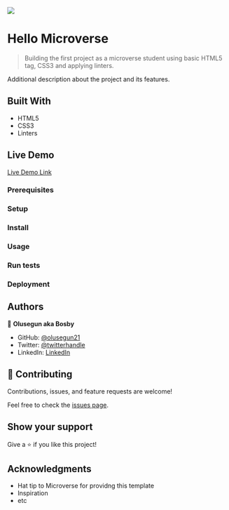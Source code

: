 ![](https://img.shields.io/badge/Microverse-blueviolet)

# Hello Microverse

> Building  the first project as a microverse student using basic HTML5 tag, CSS3 and applying linters.



Additional description about the project and its features.

## Built With

- HTML5
- CSS3
- Linters

## Live Demo

[Live Demo Link](https://olusegun21.github.io/HelloMicroverse/)




### Prerequisites

### Setup

### Install

### Usage

### Run tests

### Deployment



## Authors

👤 **Olusegun aka Bosby**

- GitHub: [@olusegun21](https://github.com/olusegun21)
- Twitter: [@twitterhandle](https://twitter.com/@olusegun81)
- LinkedIn: [LinkedIn](https://linkedin.com/in/olusegun-olagunju)



## 🤝 Contributing

Contributions, issues, and feature requests are welcome!

Feel free to check the [issues page](../../issues/).

## Show your support

Give a ⭐️ if you like this project!

## Acknowledgments

- Hat tip to Microverse for providng this template 
- Inspiration
- etc

